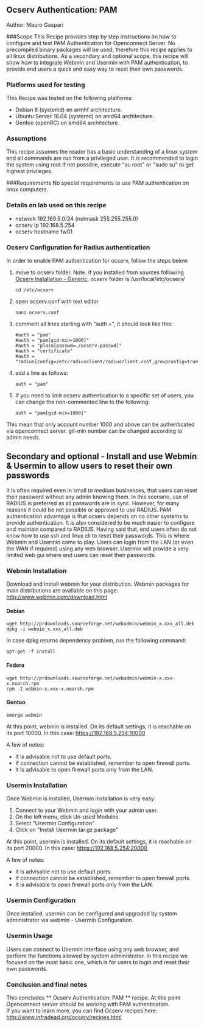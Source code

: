 ## Ocserv Authentication: PAM

Author: Mauro Gaspari  


###Scope
This Recipe provides step by step instructions on how to configure and test PAM Authentication for Openconnect Server. No precompiled binary packages will be used, therefore this recipe applies to all linux distributions.
As a secondary and optional scope, this recipe will show how to integrate Webmin and Usermin with PAM authentication, to provide end users a quick and easy way to reset their own passwords. 

### Platforms used for testing
This Recipe was tested on the following platforms: 
  
- Debian 8 (systemd) on armhf architecture.  
- Ubuntu Server 16.04 (systemd) on amd64 architecture.  
- Gentoo (openRC) on amd64 architecture.

### Assumptions

This recipe assumes the reader has a basic understanding of a linux system and all commands are run from a privileged user. It is recommended to login the system using root.If not possible, execute "su root" or "sudo su" to get highest privileges.

###Requirements
No special requirements to use PAM authentication on linux computers.



### Details on lab used on this recipe
- network 192.169.5.0/24 (netmask 255.255.255.0)
- ocserv ip 192.168.5.254
- ocserv hostname fw01




### Ocserv Configuration for Radius authentication
In order to enable PAM authentication for ocserv, follow the steps below.  

1. move to ocserv folder. Note. if you installed from sources following    [Ocserv Installation - Generic](ocserv-installation-generic.md), ocserv folder is /usr/local/etc/ocserv/

	```
	cd /etc/ocserv
	```

2. open ocserv.conf with text editor  

	```  
	nano ocserv.conf
	```

3. comment all lines starting with "auth =", it should look like this:  

	```
	#auth = "pam"  
	#auth = "pam[gid-min=1000]"  
	#auth = "plain[passwd=./ocserv.passwd]"  
	#auth = "certificate"  
	#auth = "radius[config=/etc/radiusclient/radiusclient.conf,groupconfig=true]"  
	```

4. add a line as follows:  

	```
	auth = "pam"
	```

5. If you need to limit ocserv authentication to a specific set of users, you can change the non-commented line to the following:

	```  
	auth = "pam[gid-min=1000]"
	```
This mean that only account number 1000 and above can be authenticated via openconnect server. git-min number can be changed according to admin needs.

## Secondary and optional - Install and use Webmin & Usermin to allow users to reset their own passwords

It is often required even in small to medium businesses, that users can reset their password without any admin knowing them. In this scenario, use of RADIUS is preferred as all passwords are in sync. However, for many reasons it could be not possible or approved to use RADIUS. PAM authentication advantage is that ocserv depends on no other systems to provide authentication. It is also considered to be much easier to configure and maintain compared to RADIUS.
Having said that, end users often do not know how to use ssh and linux cli to reset their passwords. This is where Webmin and Usermin come to play. Users can  login from the LAN (or even the WAN if required) using any web browser. Usermin will provide a very limited web gui where end users can reset their passwords.

### Webmin Installation
Download and install webmin for your distribution. Webmin packages for main distributions are available on this page: http://www.webmin.com/download.html  

#### Debian

```
wget http://prdownloads.sourceforge.net/webadmin/webmin_x.xxx_all.deb
dpkg -i webmin_x.xxx_all.deb
```
In case dpkg returns dependency problem, run the following command:
```
apt-get -f install
```

#### Fedora

```
wget http://prdownloads.sourceforge.net/webadmin/webmin-x.xxx-x.noarch.rpm
rpm -I webmin-x.xxx-x.noarch.rpm
```

#### Gentoo

```
emerge webmin
```

At this point, webmin is installed. On its default settings, it is reachable on its port 10000. In this case: https://192.168.5.254:10000  

A few of notes:  
- It is advisable not to use default ports.  
- If connection cannot be established, remember to open firewall ports.  
- It is advisable to open firewall ports only from the LAN.  

### Usermin Installation
Once Webmin is installed, Usermin installation is very easy:

1. Connect to your Webmin and login with your admin user.
2. On the left menu, click Un-used Modules.
3. Select "Usermin Configuration"
4. Click on "Install Usermin tar.gz package"

At this point, usermin is installed. On its default settings, it is reachable on its port 20000. In this case: https://192.168.5.254:20000

A few of notes:  
- It is advisable not to use default ports.  
- If connection cannot be established, remember to open firewall ports.  
- It is advisable to open firewall ports only from the LAN.  

### Usermin Configuration
Once installed, usermin can be configured and upgraded by system administrator via webmin - Usermin Configuration. 

### Usermin Usage
Users can connect to Usermin interface using any web browser, and perform the functions allowed by system administrator. In this recipe we focused on the most basic one, which is for users to login and reset their own passwords.


### Conclusion and final notes
This concludes ** Ocserv Authentication: PAM ** recipe. At this point Openconnect server should be working with PAM authentication.    
If you want to learn more, you can find Ocserv recipes here: http://www.infradead.org/ocserv/recipes.html